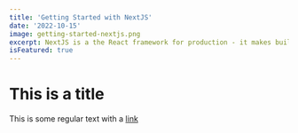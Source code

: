 ```yaml
---
title: 'Getting Started with NextJS'
date: '2022-10-15'
image: getting-started-nextjs.png
excerpt: NextJS is a the React framework for production - it makes building fullstack React apps and sites a breeze and ships with build-in SSR.
isFeatured: true
---
```


# This is a title

This is some regular text with a [link](https://google.com)